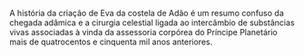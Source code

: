 ﻿A história da criação de Eva da costela de Adão é um resumo confuso da chegada adâmica e a cirurgia celestial ligada ao intercâmbio de substâncias vivas associadas à vinda da assessoria corpórea do Príncipe Planetário mais de quatrocentos e cinquenta mil anos anteriores.